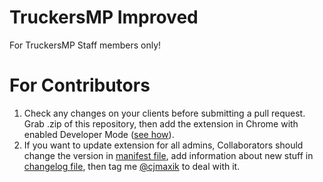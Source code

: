 # TruckersMP Improved
For TruckersMP Staff members only!

# For Contributors
1) Check any changes on your clients before submitting a pull request. Grab .zip of this repository, then add the extension in Chrome with enabled Developer Mode ([see how](https://developer.chrome.com/extensions/getstarted#unpacked)).
2) If you want to update extension for all admins, Collaborators should change the version in [manifest file](https://github.com/cjmaxik/TruckersMP_Improved/blob/master/manifest.json), add information about new stuff in [changelog file](https://github.com/cjmaxik/TruckersMP_Improved/blob/master/src/options/new_version.html), then tag me [@cjmaxik](https://github.com/cjmaxik) to deal with it.

